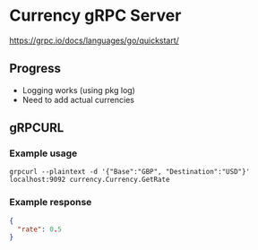 # Currency gRPC Server

https://grpc.io/docs/languages/go/quickstart/

## Progress
- Logging works (using pkg log)
- Need to add actual currencies

## gRPCURL
### Example usage
```
grpcurl --plaintext -d '{"Base":"GBP", "Destination":"USD"}' localhost:9092 currency.Currency.GetRate
```

### Example response
```json
{
  "rate": 0.5
}
```

